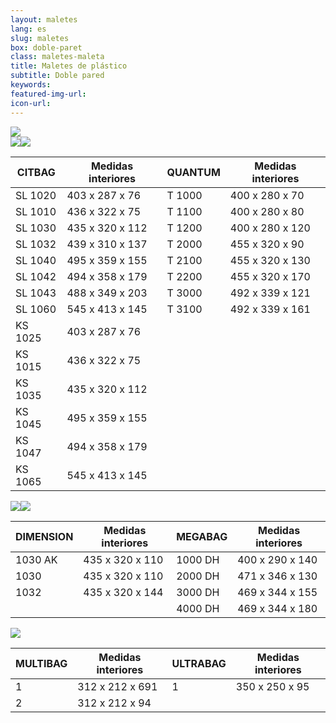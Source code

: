 ```yaml
---
layout: maletes
lang: es
slug: maletes
box: doble-paret
class: maletes-maleta
title: Maletes de plástico
subtitle: Doble pared
keywords: 
featured-img-url:
icon-url: 
--- 
```


<p class="text-center"><img src="{{ site.base_url }}/assets/img/01-thumbnail-box-fort-maletes-plastic-injeccio-logo-hofbauer.jpg"><br/><img src="{{ site.base_url }}/assets/img/01-thumbnail-box-fort-maletes-plastic-doble-paret-hofbauer-citbag.jpg"><img src="{{ site.base_url }}/assets/img/01-thumbnail-box-fort-maletes-plastic-doble-paret-hofbauer-quantum.jpg"></p>

CITBAG|Medidas interiores|QUANTUM|Medidas interiores
--- | --- | --- | ---
SL 1020|403 x 287 x 76|T 1000|400 x 280 x 70
SL 1010|436 x 322 x 75|T 1100|400 x 280 x 80
SL 1030|435 x 320 x 112|T 1200|400 x 280 x 120
SL 1032|439 x 310 x 137|T 2000|455 x 320 x 90
SL 1040|495 x 359 x 155|T 2100|455 x 320 x 130
SL 1042|494 x 358 x 179|T 2200|455 x 320 x 170
SL 1043|488 x 349 x 203|T 3000|492 x 339 x 121
SL 1060|545 x 413 x 145|T 3100|492 x 339 x 161
KS 1025|403 x 287 x 76 		
KS 1015|436 x 322 x 75 	
KS 1035|435 x 320 x 112 	
KS 1045|495 x 359 x 155 	
KS 1047|494 x 358 x 179 	
KS 1065|545 x 413 x 145

<p class="text-center"><img src="{{ site.base_url }}/assets/img/01-thumbnail-box-fort-maletes-plastic-doble-paret-hofbauer-1030-ak.jpg"><img src="{{ site.base_url }}/assets/img/01-thumbnail-box-fort-maletes-plastic-doble-paret-hofbauer-1000-dh.jpg"></p>

DIMENSION|Medidas interiores|MEGABAG|Medidas interiores
--- | --- | --- | ---
1030 AK|435 x 320 x 110|1000 DH|400 x 290 x 140
1030|435 x 320 x 110|2000 DH|471 x 346 x 130
1032|435 x 320 x 144|3000 DH|469 x 344 x 155
	|	            |4000 DH|469 x 344 x 180 

<p class="text-center"><img src="{{ site.base_url }}/assets/img/01-thumbnail-box-fort-maletes-plastic-doble-paret-hofbauer-ultrabag-multibag.jpg"></p>

MULTIBAG|Medidas interiores|ULTRABAG|Medidas interiores
--- | --- | --- | ---
1|312 x 212 x 691|1|350 x 250 x 95
2|312 x 212 x 94